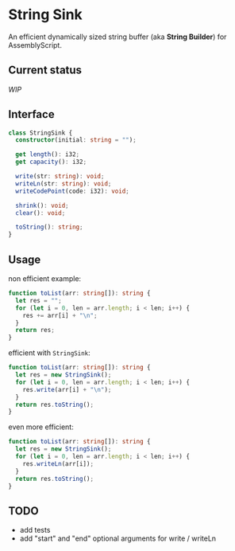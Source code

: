 String Sink
===

An efficient dynamically sized string buffer (aka **String Builder**) for AssemblyScript.

## Current status

_WIP_

## Interface

```ts
class StringSink {
  constructor(initial: string = "");

  get length(): i32;
  get capacity(): i32;

  write(str: string): void;
  writeLn(str: string): void;
  writeCodePoint(code: i32): void;

  shrink(): void;
  clear(): void;

  toString(): string;
}
```

## Usage

non efficient example:

```ts
function toList(arr: string[]): string {
  let res = "";
  for (let i = 0, len = arr.length; i < len; i++) {
    res += arr[i] + "\n";
  }
  return res;
}
```

efficient with `StringSink`:

```ts
function toList(arr: string[]): string {
  let res = new StringSink();
  for (let i = 0, len = arr.length; i < len; i++) {
    res.write(arr[i] + "\n");
  }
  return res.toString();
}
```

even more efficient:

```ts
function toList(arr: string[]): string {
  let res = new StringSink();
  for (let i = 0, len = arr.length; i < len; i++) {
    res.writeLn(arr[i]);
  }
  return res.toString();
}
```

## TODO

- add tests
- add "start" and "end" optional arguments for write / writeLn
